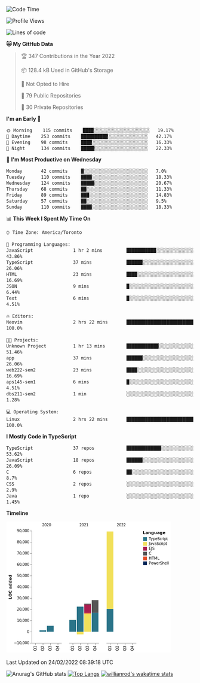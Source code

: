 <!--START_SECTION:waka-->
![Code Time](http://img.shields.io/badge/Code%20Time-157%20hrs%207%20mins-blue)

![Profile Views](http://img.shields.io/badge/Profile%20Views-21-blue)

![Lines of code](https://img.shields.io/badge/From%20Hello%20World%20I%27ve%20Written-180%20Thousand%20lines%20of%20code-blue)

**🐱 My GitHub Data** 

> 🏆 347 Contributions in the Year 2022
 > 
> 📦 128.4 kB Used in GitHub's Storage 
 > 
> 🚫 Not Opted to Hire
 > 
> 📜 79 Public Repositories 
 > 
> 🔑 30 Private Repositories  
 > 
**I'm an Early 🐤** 

```text
🌞 Morning    115 commits    ████░░░░░░░░░░░░░░░░░░░░░   19.17% 
🌆 Daytime    253 commits    ██████████░░░░░░░░░░░░░░░   42.17% 
🌃 Evening    98 commits     ████░░░░░░░░░░░░░░░░░░░░░   16.33% 
🌙 Night      134 commits    █████░░░░░░░░░░░░░░░░░░░░   22.33%

```
📅 **I'm Most Productive on Wednesday** 

```text
Monday       42 commits     █░░░░░░░░░░░░░░░░░░░░░░░░   7.0% 
Tuesday      110 commits    ████░░░░░░░░░░░░░░░░░░░░░   18.33% 
Wednesday    124 commits    █████░░░░░░░░░░░░░░░░░░░░   20.67% 
Thursday     68 commits     ██░░░░░░░░░░░░░░░░░░░░░░░   11.33% 
Friday       89 commits     ███░░░░░░░░░░░░░░░░░░░░░░   14.83% 
Saturday     57 commits     ██░░░░░░░░░░░░░░░░░░░░░░░   9.5% 
Sunday       110 commits    ████░░░░░░░░░░░░░░░░░░░░░   18.33%

```


📊 **This Week I Spent My Time On** 

```text
⌚︎ Time Zone: America/Toronto

💬 Programming Languages: 
JavaScript               1 hr 2 mins         ███████████░░░░░░░░░░░░░░   43.86% 
TypeScript               37 mins             ██████░░░░░░░░░░░░░░░░░░░   26.06% 
HTML                     23 mins             ████░░░░░░░░░░░░░░░░░░░░░   16.69% 
JSON                     9 mins              █░░░░░░░░░░░░░░░░░░░░░░░░   6.44% 
Text                     6 mins              █░░░░░░░░░░░░░░░░░░░░░░░░   4.51%

🔥 Editors: 
Neovim                   2 hrs 22 mins       █████████████████████████   100.0%

🐱‍💻 Projects: 
Unknown Project          1 hr 13 mins        ████████████░░░░░░░░░░░░░   51.46% 
app                      37 mins             ██████░░░░░░░░░░░░░░░░░░░   26.06% 
web222-sem2              23 mins             ████░░░░░░░░░░░░░░░░░░░░░   16.69% 
aps145-sem1              6 mins              █░░░░░░░░░░░░░░░░░░░░░░░░   4.51% 
dbs211-sem2              1 min               ░░░░░░░░░░░░░░░░░░░░░░░░░   1.28%

💻 Operating System: 
Linux                    2 hrs 22 mins       █████████████████████████   100.0%

```

**I Mostly Code in TypeScript** 

```text
TypeScript               37 repos            █████████████░░░░░░░░░░░░   53.62% 
JavaScript               18 repos            ██████░░░░░░░░░░░░░░░░░░░   26.09% 
C                        6 repos             ██░░░░░░░░░░░░░░░░░░░░░░░   8.7% 
CSS                      2 repos             ░░░░░░░░░░░░░░░░░░░░░░░░░   2.9% 
Java                     1 repo              ░░░░░░░░░░░░░░░░░░░░░░░░░   1.45%

```


**Timeline**

![Chart not found](https://raw.githubusercontent.com/wise-introvert/wise-introvert/master/charts/bar_graph.png) 


 Last Updated on 24/02/2022 08:39:18 UTC
<!--END_SECTION:waka-->

![Anurag's GitHub stats](https://github-readme-stats.vercel.app/api?username=wise-introvert&count_private=true&show_icons=true)
[![Top Langs](https://github-readme-stats.vercel.app/api/top-langs/?username=wise-introvert&langs_count=10)](https://github.com/anuraghazra/github-readme-stats)
[![willianrod's wakatime stats](https://github-readme-stats.vercel.app/api/wakatime?username=wiseintrovert)](https://github.com/anuraghazra/github-readme-stats)
